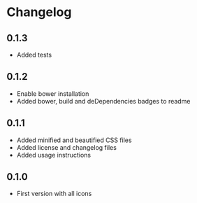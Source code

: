 # Changelog

## 0.1.3

* Added tests

## 0.1.2

* Enable bower installation
* Added bower, build and deDependencies badges to readme

## 0.1.1

* Added minified and beautified CSS files
* Added license and changelog files
* Added usage instructions

## 0.1.0

* First version with all icons